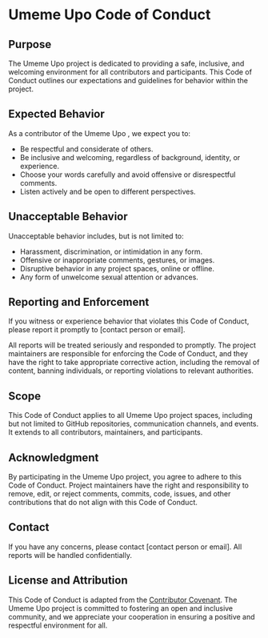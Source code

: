 # Umeme Upo Code of Conduct

## Purpose

The Umeme Upo project is dedicated to providing a safe, inclusive, and welcoming environment for all contributors and participants. This Code of Conduct outlines our expectations and guidelines for behavior within the project.

## Expected Behavior

As a contributor of the Umeme Upo , we expect you to:

- Be respectful and considerate of others.
- Be inclusive and welcoming, regardless of background, identity, or experience.
- Choose your words carefully and avoid offensive or disrespectful comments.
- Listen actively and be open to different perspectives.

## Unacceptable Behavior

Unacceptable behavior includes, but is not limited to:

- Harassment, discrimination, or intimidation in any form.
- Offensive or inappropriate comments, gestures, or images.
- Disruptive behavior in any project spaces, online or offline.
- Any form of unwelcome sexual attention or advances.

## Reporting and Enforcement

If you witness or experience behavior that violates this Code of Conduct, please report it promptly to [contact person or email].

All reports will be treated seriously and responded to promptly. The project maintainers are responsible for enforcing the Code of Conduct, and they have the right to take appropriate corrective action, including the removal of content, banning individuals, or reporting violations to relevant authorities.

## Scope

This Code of Conduct applies to all Umeme Upo project spaces, including but not limited to GitHub repositories, communication channels, and events. It extends to all contributors, maintainers, and participants.

## Acknowledgment

By participating in the Umeme Upo project, you agree to adhere to this Code of Conduct. Project maintainers have the right and responsibility to remove, edit, or reject comments, commits, code, issues, and other contributions that do not align with this Code of Conduct.

## Contact

If you have any concerns, please contact [contact person or email]. All reports will be handled confidentially.

## License and Attribution

This Code of Conduct is adapted from the [Contributor Covenant](https://www.contributor-covenant.org/version/2/0/code_of_conduct.html). The Umeme Upo project is committed to fostering an open and inclusive community, and we appreciate your cooperation in ensuring a positive and respectful environment for all.
